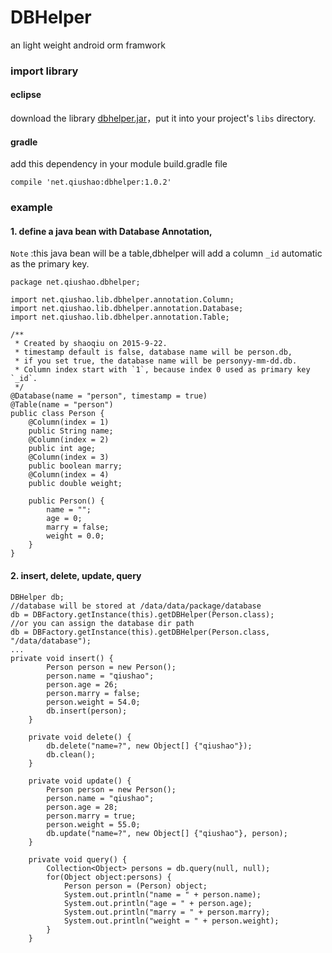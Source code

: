 

DBHelper
======

an light weight android orm framwork

### import library
#### eclipse
download the library [dbhelper.jar](https://github.com/qiushao/DBHelper/raw/master/downloads/dbhelper-1.0.02.jar)，put it into your project's `libs` directory.

#### gradle
add this dependency in your module build.gradle file
```
compile 'net.qiushao:dbhelper:1.0.2'
```

### example

#### 1. define a java bean with Database Annotation,
`Note` :this java bean will be a table,dbhelper will add a column `_id` automatic as the primary key.

```
package net.qiushao.dbhelper;

import net.qiushao.lib.dbhelper.annotation.Column;
import net.qiushao.lib.dbhelper.annotation.Database;
import net.qiushao.lib.dbhelper.annotation.Table;

/**
 * Created by shaoqiu on 2015-9-22.
 * timestamp default is false, database name will be person.db,
 * if you set true, the database name will be personyy-mm-dd.db.
 * Column index start with `1`, because index 0 used as primary key `_id`.
 */
@Database(name = "person", timestamp = true)
@Table(name = "person")
public class Person {
    @Column(index = 1)
    public String name;
    @Column(index = 2)
    public int age;
    @Column(index = 3)
    public boolean marry;
    @Column(index = 4)
    public double weight;

    public Person() {
        name = "";
        age = 0;
        marry = false;
        weight = 0.0;
    }
}

```

#### 2. insert, delete, update, query
```
DBHelper db;
//database will be stored at /data/data/package/database
db = DBFactory.getInstance(this).getDBHelper(Person.class);
//or you can assign the database dir path
db = DBFactory.getInstance(this).getDBHelper(Person.class, "/data/database");
...
private void insert() {
        Person person = new Person();
        person.name = "qiushao";
        person.age = 26;
        person.marry = false;
        person.weight = 54.0;
        db.insert(person);
    }

    private void delete() {
        db.delete("name=?", new Object[] {"qiushao"});
        db.clean();
    }

    private void update() {
        Person person = new Person();
        person.name = "qiushao";
        person.age = 28;
        person.marry = true;
        person.weight = 55.0;
        db.update("name=?", new Object[] {"qiushao"}, person);
    }

    private void query() {
        Collection<Object> persons = db.query(null, null);
        for(Object object:persons) {
            Person person = (Person) object;
            System.out.println("name = " + person.name);
            System.out.println("age = " + person.age);
            System.out.println("marry = " + person.marry);
            System.out.println("weight = " + person.weight);
        }
    }
```

